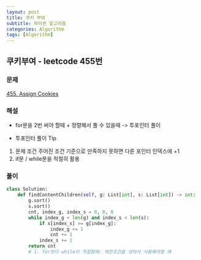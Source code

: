 ```yaml
---
layout: post
title: 쿠키 부여
subtitle: 파이썬 알고리즘 
categories: Algorithm
tags: [Algorithm]
---
```

## 쿠키부여 - leetcode 455번

### 문제
[455. Assign Cookies](https://leetcode.com/problems/assign-cookies/description/)

### 해설
* for문을 2번 써야 할때 + 정렬해서 풀 수 있을때 -> 투포인터 풀이

* 투포인터 풀이 Tip
1. 문제 조건 주어진 조건 기준으로 만족하지 못하면 다른 포인터 인덱스에 +1 
2. if문 / while문을 적절히 활용

### 풀이
```python
class Solution:
    def findContentChildren(self, g: List[int], s: List[int]) -> int:
        g.sort()
        s.sort()
        cnt, index_g, index_s = 0, 0, 0
        while index_g < len(g) and index_s < len(s):
            if s[index_s] >= g[index_g]:
                index_g += 1
                cnt += 1
            index_s += 1
        return cnt    
        # 1. for보다 while이 적절할때: 제한조건을 섞어서 사용해야할 때
```